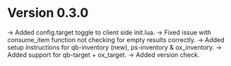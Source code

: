 # Version 0.3.0

-> Added config.target toggle to client side init.lua.
-> Fixed issue with consume_item function not checking for empty results correctly.
-> Added setup instructions for qb-inventory (new), ps-inventory & ox_inventory.
-> Added support for qb-target + ox_target.
-> Added version check.